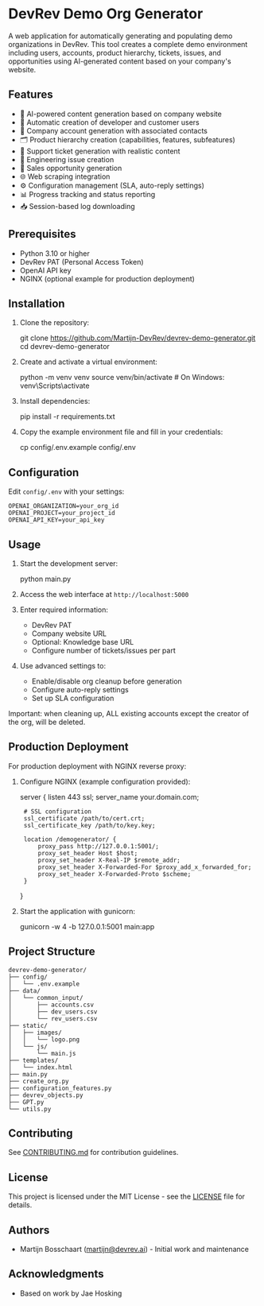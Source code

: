 # DevRev Demo Org Generator

A web application for automatically generating and populating demo organizations in DevRev. This tool creates a complete demo environment including users, accounts, product hierarchy, tickets, issues, and opportunities using AI-generated content based on your company's website.

## Features

- 🤖 AI-powered content generation based on company website
- 👥 Automatic creation of developer and customer users
- 🏢 Company account generation with associated contacts
- 🗂️ Product hierarchy creation (capabilities, features, subfeatures)
- 🎫 Support ticket generation with realistic content
- 🐛 Engineering issue creation
- 💼 Sales opportunity generation
- 🌐 Web scraping integration
- ⚙️ Configuration management (SLA, auto-reply settings)
- 📊 Progress tracking and status reporting
- 📥 Session-based log downloading

## Prerequisites

- Python 3.10 or higher
- DevRev PAT (Personal Access Token)
- OpenAI API key
- NGINX (optional example for production deployment)

## Installation

1. Clone the repository:

    git clone https://github.com/Martijn-DevRev/devrev-demo-generator.git
    cd devrev-demo-generator

2. Create and activate a virtual environment:

    python -m venv venv
    source venv/bin/activate  # On Windows: venv\Scripts\activate

3. Install dependencies:

    pip install -r requirements.txt

4. Copy the example environment file and fill in your credentials:

    cp config/.env.example config/.env

## Configuration

Edit `config/.env` with your settings:

    OPENAI_ORGANIZATION=your_org_id
    OPENAI_PROJECT=your_project_id
    OPENAI_API_KEY=your_api_key

## Usage

1. Start the development server:

    python main.py

2. Access the web interface at `http://localhost:5000`

3. Enter required information:
   - DevRev PAT
   - Company website URL
   - Optional: Knowledge base URL
   - Configure number of tickets/issues per part

4. Use advanced settings to:
   - Enable/disable org cleanup before generation
   - Configure auto-reply settings
   - Set up SLA configuration

Important: when cleaning up, ALL existing accounts except the creator of the org, will be deleted.

## Production Deployment

For production deployment with NGINX reverse proxy:

1. Configure NGINX (example configuration provided):

    server {
        listen 443 ssl;
        server_name your.domain.com;

        # SSL configuration
        ssl_certificate /path/to/cert.crt;
        ssl_certificate_key /path/to/key.key;

        location /demogenerator/ {
            proxy_pass http://127.0.0.1:5001/;
            proxy_set_header Host $host;
            proxy_set_header X-Real-IP $remote_addr;
            proxy_set_header X-Forwarded-For $proxy_add_x_forwarded_for;
            proxy_set_header X-Forwarded-Proto $scheme;
        }
    }

2. Start the application with gunicorn:

    gunicorn -w 4 -b 127.0.0.1:5001 main:app

## Project Structure

    devrev-demo-generator/
    ├── config/
    │   └── .env.example
    ├── data/
    │   └── common_input/
    │       ├── accounts.csv
    │       ├── dev_users.csv
    │       └── rev_users.csv
    ├── static/
    │   ├── images/
    │   │   └── logo.png
    │   └── js/
    │       └── main.js
    ├── templates/
    │   └── index.html
    ├── main.py
    ├── create_org.py
    ├── configuration_features.py
    ├── devrev_objects.py
    ├── GPT.py
    └── utils.py

## Contributing

See [CONTRIBUTING.md](CONTRIBUTING.md) for contribution guidelines.

## License

This project is licensed under the MIT License - see the [LICENSE](LICENSE) file for details.

## Authors

- Martijn Bosschaart (martijn@devrev.ai) - Initial work and maintenance

## Acknowledgments

- Based on work by Jae Hosking
